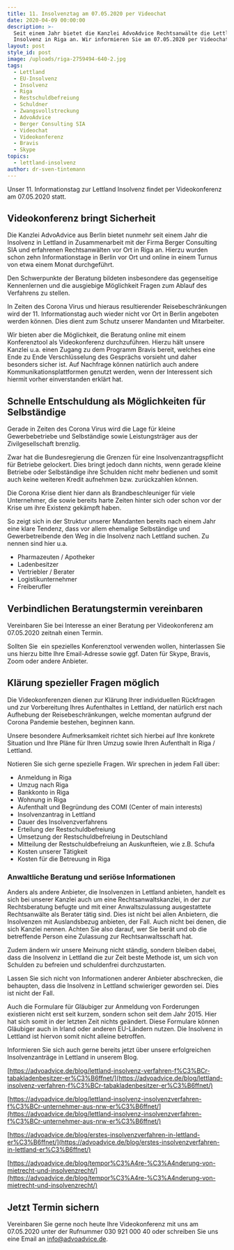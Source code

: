 ```yaml
---
title: 11. Insolvenztag am 07.05.2020 per Videochat
date: 2020-04-09 00:00:00
description: >-
  Seit einem Jahr bietet die Kanzlei AdvoAdvice Rechtsanwälte die Lettland
  Insolvenz in Riga an. Wir informieren Sie am 07.05.2020 per Videochat.
layout: post
style_id: post
image: /uploads/riga-2759494-640-2.jpg
tags:
  - Lettland
  - EU-Insolvenz
  - Insolvenz
  - Riga
  - Restschuldbefreiung
  - Schuldner
  - Zwangsvollstreckung
  - AdvoAdvice
  - Berger Consulting SIA
  - Videochat
  - Videokonferenz
  - Bravis
  - Skype
topics:
  - lettland-insolvenz
author: dr-sven-tintemann
---
```


Unser 11. Informationstag zur Lettland Insolvenz findet per Videokonferenz am 07.05.2020 statt.

## Videokonferenz bringt Sicherheit

Die Kanzlei AdvoAdvice aus Berlin bietet nunmehr seit einem Jahr die Insolvenz in Lettland in Zusammenarbeit mit der Firma Berger Consulting SIA und erfahrenen Rechtsanwälten vor Ort in Riga an. Hierzu wurden schon zehn Informationstage in Berlin vor Ort und online in einem Turnus von etwa einem Monat durchgeführt.&nbsp;

Den Schwerpunkte der Beratung bildeten insbesondere das gegenseitige Kennenlernen und die ausgiebige Möglichkeit Fragen zum Ablauf des Verfahrens zu stellen.

In Zeiten des Corona Virus und hieraus resultierender Reisebeschränkungen wird der 11. Informationstag auch wieder nicht vor Ort in Berlin angeboten werden können. Dies dient zum Schutz unserer Mandanten und Mitarbeiter.&nbsp;

Wir bieten aber die Möglichkeit, die Beratung online mit einem Konferenztool als Videokonferenz durchzuführen. Hierzu hält unsere Kanzlei u.a. einen Zugang zu dem Programm Bravis bereit, welches eine Ende zu Ende Verschlüsselung des Gesprächs vorsieht und daher besonders sicher ist. Auf Nachfrage können natürlich auch andere Kommunikationsplattformen genutzt werden, wenn der Interessent sich hiermit vorher einverstanden erklärt hat.&nbsp;

## Schnelle Entschuldung als Möglichkeiten für Selbständige&nbsp;

Gerade in Zeiten des Corona Virus wird die Lage für kleine Gewerbebetriebe und Selbständige sowie Leistungsträger aus der Zivilgesellschaft brenzlig.&nbsp;

Zwar hat die Bundesregierung die Grenzen für eine Insolvenzantragspflicht für Betriebe gelockert. Dies bringt jedoch dann nichts, wenn gerade kleine Betriebe oder Selbständige ihre Schulden nicht mehr bedienen und somit auch keine weiteren Kredit aufnehmen bzw. zurückzahlen können.

Die Corona Krise dient hier dann als Brandbeschleuniger für viele Unternehmer, die sowie bereits harte Zeiten hinter sich oder schon vor der Krise um ihre Existenz gekämpft haben.&nbsp;

So zeigt sich in der Struktur unserer Mandanten bereits nach einem Jahr&nbsp; eine klare Tendenz, dass vor allem ehemalige Selbständige und Gewerbetreibende den Weg in die Insolvenz nach Lettland suchen. Zu nennen sind hier u.a.

* Pharmazeuten / Apotheker
* Ladenbesitzer
* Vertriebler / Berater
* Logistikunternehmer
* Freiberufler

## Verbindlichen Beratungstermin vereinbaren

Vereinbaren Sie bei Interesse an einer Beratung per Videokonferenz am 07.05.2020 zeitnah einen Termin.&nbsp;

Sollten Sie&nbsp; ein spezielles Konferenztool verwenden wollen, hinterlassen Sie uns hierzu bitte Ihre Email-Adresse sowie ggf. Daten für Skype, Bravis, Zoom oder andere Anbieter.

## Klärung spezieller Fragen möglich

Die Videokonferenzen dienen zur Klärung Ihrer individuellen Rückfragen und zur Vorbereitung Ihres Aufenthaltes in Lettland, der natürlich erst nach Aufhebung der Reisebeschränkungen, welche momentan aufgrund der Corona Pandemie bestehen, beginnen kann.&nbsp;

Unsere besondere Aufmerksamkeit richtet sich hierbei auf Ihre konkrete Situation und Ihre Pläne für Ihren Umzug sowie Ihren Aufenthalt in Riga / Lettland.

Notieren Sie sich gerne spezielle Fragen. Wir sprechen in jedem Fall über:

* Anmeldung in Riga
* Umzug nach Riga
* Bankkonto in Riga
* Wohnung in Riga
* Aufenthalt und Begründung des COMI (Center of main interests)
* Insolvenzantrag in Lettland
* Dauer des Insolvenzverfahrens
* Erteilung der Restschuldbefreiung
* Umsetzung der Restschuldbefreiung in Deutschland
* Mitteilung der Restschuldbefreiung an Auskunfteien, wie z.B. Schufa
* Kosten unserer Tätigkeit
* Kosten für die Betreuung in Riga

### Anwaltliche Beratung und seriöse Informationen

Anders als andere Anbieter, die Insolvenzen in Lettland anbieten, handelt es sich bei unserer Kanzlei auch um eine Rechtsanwaltskanzlei, in der zur Rechtsberatung befugte und mit einer Anwaltszulassung ausgestattete Rechtsanwälte als Berater tätig sind. Dies ist nicht bei allen Anbietern, die Insolvenzen mit Auslandsbezug anbieten, der Fall. Auch nicht bei denen, die sich Kanzlei nennen. Achten Sie also darauf, wer Sie berät und ob die betreffende Person eine Zulassung zur Rechtsanwaltsschaft hat.&nbsp;

Zudem ändern wir unsere Meinung nicht ständig, sondern bleiben dabei, dass die Insolvenz in Lettland die zur Zeit beste Methode ist, um sich von Schulden zu befreien und schuldenfrei durchzustarten.&nbsp;

Lassen Sie sich nicht von Informationen anderer Anbieter abschrecken, die behaupten, dass die Insolvenz in Lettland schwieriger geworden sei. Dies ist nicht der Fall.

Auch die Formulare für Gläubiger zur Anmeldung von Forderungen existieren nicht erst seit kurzem, sondern schon seit dem Jahr 2015. Hier hat sich somit in der letzten Zeit nichts geändert. Diese Formulare können Gläubiger auch in Irland oder anderen EU-Ländern nutzen. Die Insolvenz in Lettland ist hiervon somit nicht alleine betroffen.&nbsp;

Informieren Sie sich auch gerne bereits jetzt über unsere erfolgreichen&nbsp; Insolvenzanträge in Lettland in unserem Blog.

[https://advoadvice.de/blog/lettland-insolvenz-verfahren-f%C3%BCr-tabakladenbesitzer-er%C3%B6ffnet/](https://advoadvice.de/blog/lettland-insolvenz-verfahren-f%C3%BCr-tabakladenbesitzer-er%C3%B6ffnet/)

[https://advoadvice.de/blog/lettland-insolvenz-insolvenzverfahren-f%C3%BCr-unternehmer-aus-nrw-er%C3%B6ffnet/](https://advoadvice.de/blog/lettland-insolvenz-insolvenzverfahren-f%C3%BCr-unternehmer-aus-nrw-er%C3%B6ffnet/)

[https://advoadvice.de/blog/erstes-insolvenzverfahren-in-lettland-er%C3%B6ffnet/](https://advoadvice.de/blog/erstes-insolvenzverfahren-in-lettland-er%C3%B6ffnet/)

[https://advoadvice.de/blog/tempor%C3%A4re-%C3%A4nderung-von-mietrecht-und-insolvenzrecht/](https://advoadvice.de/blog/tempor%C3%A4re-%C3%A4nderung-von-mietrecht-und-insolvenzrecht/)

## Jetzt Termin sichern

Vereinbaren Sie gerne noch heute Ihre Videokonferenz mit uns am 07.05.2020 unter der Rufnummer 030 921 000 40 oder schreiben Sie uns eine Email an info@advoadvice.de.